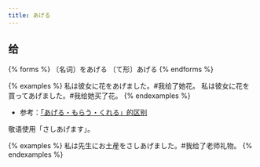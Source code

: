 ```yaml
---
title: あげる
---
```


## 给

{% forms %}
〔名词〕をあげる
〔て形〕あげる
{% endforms %}

{% examples %}
私は彼女に花をあげました。#我给了她花。
私は彼女に花を買ってあげました。#我给她买了花。
{% endexamples %}

- 参考：[「あげる・もらう・くれる」的区别](/grammar-diff/ageru-morau-kureru)

敬语使用「さしあげます」。

{% examples %}
私は先生にお土産をさしあげました。#我给了老师礼物。
{% endexamples %}
